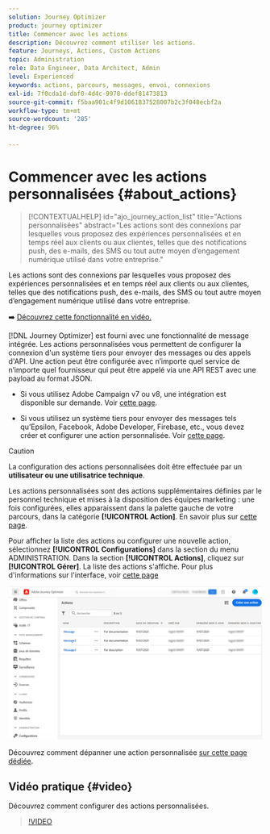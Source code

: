 ```yaml
---
solution: Journey Optimizer
product: journey optimizer
title: Commencer avec les actions
description: Découvrez comment utiliser les actions.
feature: Journeys, Actions, Custom Actions
topic: Administration
role: Data Engineer, Data Architect, Admin
level: Experienced
keywords: actions, parcours, messages, envoi, connexions
exl-id: 7f0cda1d-daf0-4d4c-9978-ddef81473813
source-git-commit: f5baa901c4f9d1061837528007b2c3f048ecbf2a
workflow-type: tm+mt
source-wordcount: '285'
ht-degree: 96%

---
```


# Commencer avec les actions personnalisées {#about_actions}

>[!CONTEXTUALHELP]
>id="ajo_journey_action_list"
>title="Actions personnalisées"
>abstract="Les actions sont des connexions par lesquelles vous proposez des expériences personnalisées et en temps réel aux clients ou aux clientes, telles que des notifications push, des e-mails, des SMS ou tout autre moyen d’engagement numérique utilisé dans votre entreprise."

Les actions sont des connexions par lesquelles vous proposez des expériences personnalisées et en temps réel aux clients ou aux clientes, telles que des notifications push, des e-mails, des SMS ou tout autre moyen d’engagement numérique utilisé dans votre entreprise.


➡️ [Découvrez cette fonctionnalité en vidéo.](#video)

[!DNL Journey Optimizer] est fourni avec une fonctionnalité de message intégrée. Les actions personnalisées vous permettent de configurer la connexion d&#39;un système tiers pour envoyer des messages ou des appels d&#39;API. Une action peut être configurée avec n’importe quel service de n’importe quel fournisseur qui peut être appelé via une API REST avec une payload au format JSON.

* Si vous utilisez Adobe Campaign v7 ou v8, une intégration est disponible sur demande. Voir [cette page](../action/acc-action.md).

* Si vous utilisez un système tiers pour envoyer des messages tels qu’Epsilon, Facebook, Adobe Developer, Firebase, etc., vous devez créer et configurer une action personnalisée. Voir [cette page](../action/about-custom-action-configuration.md).

>[!CAUTION]
>
>La configuration des actions personnalisées doit être effectuée par un **utilisateur ou une utilisatrice technique**.

Les actions personnalisées sont des actions supplémentaires définies par le personnel technique et mises à la disposition des équipes marketing : une fois configurées, elles apparaissent dans la palette gauche de votre parcours, dans la catégorie **[!UICONTROL Action]**. En savoir plus sur [cette page](../building-journeys/about-journey-activities.md#action-activities).

Pour afficher la liste des actions ou configurer une nouvelle action, sélectionnez **[!UICONTROL Configurations]** dans la section du menu ADMINISTRATION. Dans la section **[!UICONTROL Actions]**, cliquez sur **[!UICONTROL Gérer]**. La liste des actions s&#39;affiche. Pour plus d&#39;informations sur l&#39;interface, voir [cette page](../start/user-interface.md)

![](assets/custom1.png)

Découvrez comment dépanner une action personnalisée [sur cette page dédiée](../action/troubleshoot-custom-action.md).

## Vidéo pratique {#video}

Découvrez comment configurer des actions personnalisées.

>[!VIDEO](https://video.tv.adobe.com/v/3430274?quality=12&captions=fre_fr)
